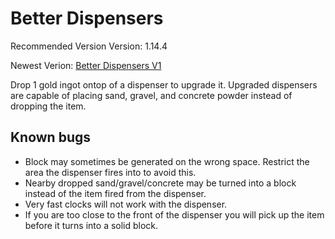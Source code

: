 # Better Dispensers
Recommended Version Version: 1.14.4

Newest Verion: [Better Dispensers V1](https://github.com/WaifuBeforeLaifu/Datapacks/raw/master/Better%20Dispensers/Better%20Dispensers%20V1.zip)

Drop 1 gold ingot ontop of a dispenser to upgrade it. Upgraded dispensers are capable of placing sand, gravel, and concrete powder instead of dropping the item.

## Known bugs
- Block may sometimes be generated on the wrong space. Restrict the area the dispenser fires into to avoid this.
- Nearby dropped sand/gravel/concrete may be turned into a block instead of the item fired from the dispenser. 
- Very fast clocks will not work with the dispenser.
- If you are too close to the front of the dispenser you will pick up the item before it turns into a solid block.
